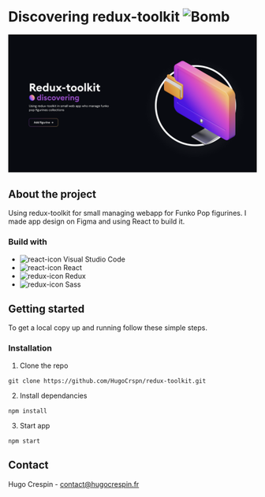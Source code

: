 # Discovering redux-toolkit <img src="https://raw.githubusercontent.com/Tarikul-Islam-Anik/Animated-Fluent-Emojis/master/Emojis/Smilies/Bomb.png" alt="Bomb" width="25" height="25" />

![alt text](https://github.com/HugoCrspn/redux-toolkit/blob/main/public/img/hero.png)

## About the project

Using redux-toolkit for small managing webapp for Funko Pop figurines. I made app design on Figma and using React to build it.

### Build with

* <img src="https://api.iconify.design/logos:visual-studio-code.svg?color=%235b296e" alt="react-icon" width="20" height="20" /> Visual Studio Code
* <img src="https://api.iconify.design/vscode-icons:file-type-reactjs.svg?color=%235b296e" alt="react-icon" width="20" height="20" /> React
* <img src="https://api.iconify.design/logos:redux.svg?color=%235b296e" alt="redux-icon" width="20" height="20" /> Redux
* <img src="https://api.iconify.design/logos:sass.svg?color=%235b296e" alt="redux-icon" width="20" height="20" /> Sass

## Getting started

To get a local copy up and running follow these simple steps.

### Installation

1. Clone the repo
```
git clone https://github.com/HugoCrspn/redux-toolkit.git
```

2. Install dependancies
```
npm install
```

3. Start app
```
npm start
```

## Contact

Hugo Crespin - [contact@hugocrespin.fr](mailto:contact@hugocrespin.fr)
